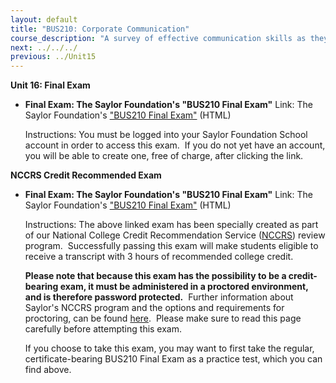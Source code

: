 ```yaml
---
layout: default
title: "BUS210: Corporate Communication"
course_description: "A survey of effective communication skills as they relate to succeeding in business, with particular emphasis on communication tools and activities that connect people within and beyond the organization."
next: ../../../
previous: ../Unit15
---
```

**Unit 16: Final Exam** <span id="16"></span> 
-   **Final Exam: The Saylor Foundation's "BUS210 Final Exam"**
    Link: The Saylor Foundation's ["BUS210 Final
    Exam"](http://school.saylor.org/mod/quiz/view.php?id=812) (HTML)  
      
     Instructions: You must be logged into your Saylor Foundation School
    account in order to access this exam.  If you do not yet have an
    account, you will be able to create one, free of charge, after
    clicking the link.

**NCCRS Credit Recommended Exam** <span id="16.1"></span> 
-   **Final Exam: The Saylor Foundation's "BUS210 Final Exam"**
    Link: The Saylor Foundation's ["BUS210 Final
    Exam"](http://school.saylor.org/mod/quiz/view.php?id=1086) (HTML)  
      
     Instructions: The above linked exam has been specially created as
    part of our National College Credit Recommendation Service
    ([NCCRS](http://www.nationalccrs.org/)) review program.
     Successfully passing this exam will make students eligible to
    receive a transcript with 3 hours of recommended college credit.  
      
     **Please note that because this exam has the possibility to be a
    credit-bearing exam, it must be administered in a proctored
    environment, and is therefore password protected.**  Further
    information about Saylor's NCCRS program and the options and
    requirements for proctoring, can be
    found [here](http://www.saylor.org/student-credit-pathways/nccrs/).
     Please make sure to read this page carefully before attempting this
    exam.  
      
     If you choose to take this exam, you may want to first take the
    regular, certificate-bearing BUS210 Final Exam as a practice test,
    which you can find above.


